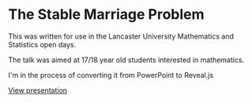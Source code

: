 # The Stable Marriage Problem

This was written for use in the Lancaster University Mathematics and Statistics open days.

The talk was aimed at 17/18 year old students interested in mathematics. 

I'm in the process of converting it from PowerPoint to Reveal.js

[View presentation](https://cdn.rawgit.com/statsrhian/presentations/517fda98/2016-02-14-stable-marriage-problem/the-stable-marriage-problem.html)
